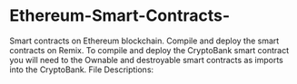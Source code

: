 # Ethereum-Smart-Contracts-
Smart contracts on Ethereum blockchain.
Compile and deploy the smart contracts on Remix.
To compile and deploy the CryptoBank smart contract you will need to the Ownable and destroyable smart contracts as imports into the CryptoBank.
File Descriptions:
